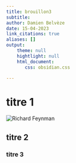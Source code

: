 ```yaml
---
title: brouillon3
subtitle:
author: Damien Belvèze
date: 15-04-2023
link_citations: true
aliases: []
output:
    theme: null
    hightlight: null
    html_document:
       css: obsidian.css

---
```


# titre 1

![Richard Feynman](https://external-content.duckduckgo.com/iu/?u=https%3A%2F%2Ftse3.mm.bing.net%2Fth%3Fid%3DOIP.rjjf3uADPBYmtzNWi51nMwHaEK%26pid%3DApi&f=1)

## titre 2

### titre 3
